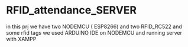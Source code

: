 # RFID_attendance_SERVER
in this prj we have two NODEMCU ( ESP8266) and  two RFID_RC522 and some rfid tags we used ARDUINO IDE on NODEMCU and running server with XAMPP
